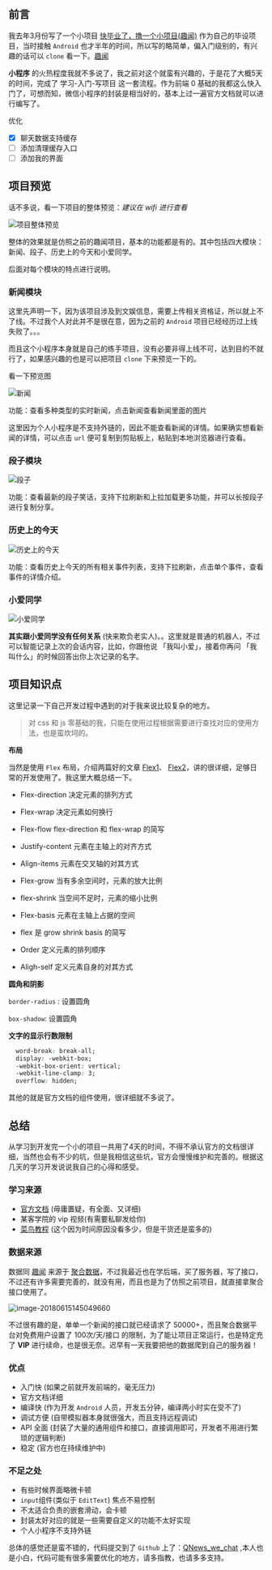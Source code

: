 

## 前言

我去年3月份写了一个小项目 [快毕业了，撸一个小项目(趣闻)](https://www.jianshu.com/p/ae4aa11f35a4)  作为自己的毕设项目，当时接触 `Android` 也才半年的时间，所以写的略简单，偏入门级别的，有兴趣的话可以 `clone` 看一下。[趣闻](https://github.com/xiaweizi/QNews)

**小程序** 的火热程度我就不多说了，我之前对这个就蛮有兴趣的，于是花了大概5天的时间，完成了 学习-入门-写项目 这一套流程。作为前端 0 基础的我都这么快入门了，可想而知，微信小程序的封装是相当好的，基本上过一遍官方文档就可以进行编写了。

优化

- [x] 聊天数据支持缓存
- [ ] 添加清理缓存入口
- [ ] 添加我的界面

## 项目预览

话不多说，看一下项目的整体预览：*建议在 wifi 进行查看*

![项目整体预览](http://owj4ejy7m.bkt.clouddn.com/2018-06-15-%E5%B0%8F%E7%A8%8B%E5%BA%8F%E9%A2%84%E8%A7%88.gif)

整体的效果就是仿照之前的趣闻项目，基本的功能都是有的。其中包括四大模块：新闻、段子、历史上的今天和小爱同学。

后面对每个模块的特点进行说明。

### 新闻模块

这里先声明一下，因为该项目涉及到文娱信息，需要上传相关资格证，所以就上不了线。不过我个人对此并不是很在意，因为之前的 `Android` 项目已经经历过上线失败了。。。

而且这个小程序本身就是自己的练手项目，没有必要非得上线不可，达到目的不就行了，如果感兴趣的也是可以把项目 `clone` 下来预览一下的。

看一下预览图

![新闻](http://owj4ejy7m.bkt.clouddn.com/2018-06-15-news.gif)

功能：查看多种类型的实时新闻，点击新闻查看新闻里面的图片

这里因为个人小程序是不支持外链的，因此不能查看新闻的详情。如果确实想看新闻的详情，可以点击 `url` 便可复制到剪贴板上，粘贴到本地浏览器进行查看。

### 段子模块

![段子](http://owj4ejy7m.bkt.clouddn.com/2018-06-15-joker.gif)

功能：查看最新的段子笑话，支持下拉刷新和上拉加载更多功能，并可以长按段子进行复制分享。

### 历史上的今天

![历史上的今天](http://owj4ejy7m.bkt.clouddn.com/2018-06-15-today.gif)

功能：查看历史上今天的所有相关事件列表，支持下拉刷新，点击单个事件，查看事件的详情介绍。

### 小爱同学

![小爱同学](http://owj4ejy7m.bkt.clouddn.com/2018-06-15-girl.gif)

**其实跟小爱同学没有任何关系** (快来欺负老实人)。。这里就是普通的机器人，不过可以智能记录上次的会话内容，比如，你跟他说 「我叫小爱」，接着你再问 「我叫什么」的时候回答出你上次记录的名字。

## 项目知识点

这里记录一下自己开发过程中遇到的对于我来说比较复杂的地方。

> 对 css 和 js 零基础的我，只能在使用过程根据需要进行查找对应的使用方法，也是蛮坎坷的。

**布局**

当然是使用 `Flex` 布局，介绍两篇好的文章 [Flex1](https://mp.weixin.qq.com/mp/profile_ext?action=home&__biz=MzIxNjc0ODExMA==&scene=124&#wechat_redirect)、 [Flex2](https://mp.weixin.qq.com/mp/profile_ext?action=home&__biz=MzIxNjc0ODExMA==&scene=124&#wechat_redirect)，讲的很详细，足够日常的开发使用了。我这里大概总结一下。

- Flex-direction 决定元素的排列方式
- Flex-wrap 决定元素如何换行
- Flex-flow flex-direction 和 flex-wrap 的简写
- Justify-content 元素在主轴上的对齐方式
- Align-items 元素在交叉轴的对其方式



- Flex-grow 当有多余空间时，元素的放大比例
- flex-shrink 当空间不足时，元素的缩小比例
- Flex-basis 元素在主轴上占据的空间
- flex 是 grow shrink basis 的简写
- Order 定义元素的排列顺序
- Aligh-self 定义元素自身的对其方式

**圆角和阴影**

`border-radius` : 设置圆角

`box-shadow`: 设置圆角

**文字的显示行数限制**

```css
  word-break: break-all;
  display: -webkit-box;
  -webkit-box-orient: vertical;
  -webkit-line-clamp: 3;
  overflow: hidden;
```

其他的就是官方文档的组件使用，很详细就不多说了。



## 总结

从学习到开发完一个小的项目一共用了4天的时间，不得不承认官方的文档很详细，当然也会有不少的坑，但是我相信这些坑，官方会慢慢维护和完善的。根据这几天的学习开发说说我自己的心得和感受。

### 学习来源

- [官方文档](https://developers.weixin.qq.com/miniprogram/introduction/index.html?t=1529045132) (毋庸置疑，有全面、又详细)
- 某客学院的 vip 视频(有需要私聊发给你)
- [菜鸟教程](http://www.runoob.com/w3cnote/wx-xcx-repo.html) (这个因为时间原因没看多少，但是干货还是蛮多的)

### 数据来源

数据同 [趣闻](https://www.jianshu.com/p/ae4aa11f35a4) 来源于 [聚合数据](https://www.juhe.cn/)，不过我最近也在学后端，买了服务器，写了接口，不过还有许多需要完善的，就没有用，而且也是为了仿照之前项目，就直接拿聚合接口使用了。

![image-20180615145049660](http://owj4ejy7m.bkt.clouddn.com/2018-06-15-065055.png)

不过很有趣的是，单单一个新闻的接口就已经请求了 50000+，而且聚合数据平台对免费用户设置了 100次/天/接口 的限制，为了能让项目正常运行，也是特定充了 **VIP** 进行续命，也是很无奈。迟早有一天我要把他的数据爬到自己的服务器！

### 优点

- 入门快 (如果之前就开发前端的，毫无压力)
- 官方文档详细
- 编译快 (作为开发 `Android` 人员，开发五分钟，编译两小时实在受不了)
- 调试方便 (自带模拟器本身就很强大，而且支持远程调试)
- API 全面 (封装了大量的通用组件和接口，直接调用即可，开发者不用进行繁琐的逻辑判断)
- 稳定 (官方也在持续维护中)

### 不足之处

- 有些时候界面略微卡顿
- `input`组件(类似于 `EditText`) 焦点不易控制
- 不太适合负责的嵌套滑动，会卡顿
- 封装太好对应的就是一些需要自定义的功能不太好实现
- 个人小程序不支持外链

总体的感觉还是蛮不错的，代码提交到了 `Github` 上了：[QNews_we_chat](https://github.com/xiaweizi/QNews_we_chat) ,本人也是小白，代码可能有很多需要优化的地方，请多指教，也请多多支持。
